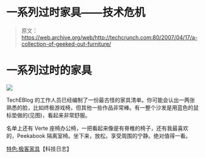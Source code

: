 # 一系列过时家具——技术危机

> 原文：<https://web.archive.org/web/http://techcrunch.com:80/2007/04/17/a-collection-of-geeked-out-furniture/>

# 一系列过时的家具

![](img/f74e2a69d1d3e80395dd20ad5b43c0c6.png)

TechEBlog 的工作人员已经编制了一份最古怪的家具清单。你可能会认出一两张熟悉的脸，比如终极游戏椅，但其他一些作品非常棒。有一整个沙发是用蓝色的鼠标垫做的(见图)，看起来非常舒服。

名单上还有 Verte 座椅办公椅，一把看起来像是有脊椎的椅子，还有我最喜欢的，Peekabook 隔离室椅。坐下来，放松，享受周围的宁静。绝对值得一看。

[特色:极客家具](https://web.archive.org/web/20210225231548/http://www.techeblog.com/index.php/tech-gadget/feature-geeky-furniture)【科技日志】